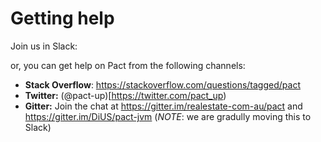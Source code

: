 # Getting help

Join us in Slack:

<script async defer src="https://pact-slack.herokuapp.com/slackin.js"></script>
<!-- append "?large" to the URL for the large version -->

or, you can get help on Pact from the following channels:

* **Stack Overflow**: https://stackoverflow.com/questions/tagged/pact
* **Twitter:** (@pact-up)[https://twitter.com/pact_up)
* **Gitter:** Join the chat at https://gitter.im/realestate-com-au/pact and https://gitter.im/DiUS/pact-jvm (_NOTE_: we are gradully moving this to Slack)


